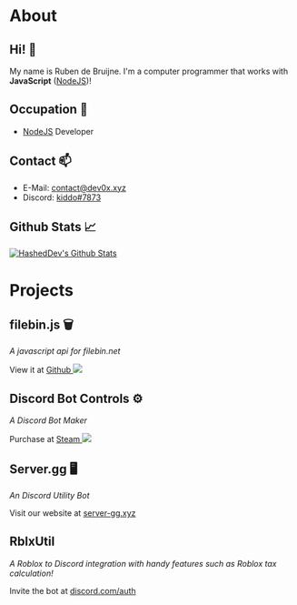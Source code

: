 # About
## Hi! 👋
My name is Ruben de Bruijne.
I'm a computer programmer that works with **JavaScript** ([NodeJS](https://nodejs.org))!
## Occupation 🔧
- [NodeJS](https://nodejs.org) Developer

## Contact 📫
- E-Mail: [contact@dev0x.xyz](mailto:contact@dev0x.xyz)
- Discord: [kiddo#7873](https://discord.com/users/449250687868469258)
## Github Stats 📈
[![HashedDev's Github Stats](https://github-readme-stats.vercel.app/api?username=HashedDev&count_private=true&show_icons=true)](https://github.com/anuraghazra/github-readme-stats)

# Projects
## filebin.js 🗑
*A javascript api for filebin.net*

View it at [Github ![](https://i.imgur.com/qVSy1qU.png)](https://github.com/HashedDev/filebin.js)
## Discord Bot Controls ⚙
*A Discord Bot Maker*

Purchase at [Steam ![](https://icons.iconarchive.com/icons/papirus-team/papirus-apps/16/steam-icon.png)](https://store.steampowered.com/app/1010170/Discord_Bot__Controls/)
## Server.gg 🖥
*An Discord Utility Bot*

Visit our website at [server-gg.xyz](http://server-gg.xyz)
## RblxUtil
*A Roblox to Discord integration with handy features such as Roblox tax calculation!*

Invite the bot at [discord.com/auth](https://discord.com/api/oauth2/authorize?client_id=789592418756198421&permissions=117760&scope=bot%20applications.commands)
